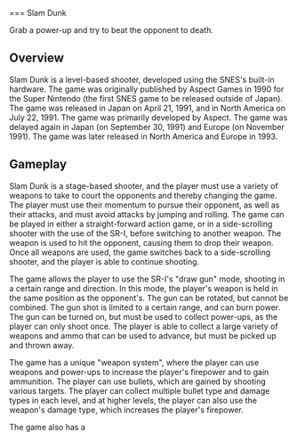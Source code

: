
===
Slam Dunk

Grab a power-up and try to beat the opponent to death.

## Overview

Slam Dunk is a level-based shooter, developed using the SNES's built-in hardware. The game was originally published by Aspect Games in 1990 for the Super Nintendo (the first SNES game to be released outside of Japan). The game was released in Japan on April 21, 1991, and in North America on July 22, 1991. The game was primarily developed by Aspect. The game was delayed again in Japan (on September 30, 1991) and Europe (on November 1991). The game was later released in North America and Europe in 1993.

## Gameplay

Slam Dunk is a stage-based shooter, and the player must use a variety of weapons to take to court the opponents and thereby changing the game. The player must use their momentum to pursue their opponent, as well as their attacks, and must avoid attacks by jumping and rolling. The game can be played in either a straight-forward action game, or in a side-scrolling shooter with the use of the SR-I, before switching to another weapon. The weapon is used to hit the opponent, causing them to drop their weapon. Once all weapons are used, the game switches back to a side-scrolling shooter, and the player is able to continue shooting.

The game allows the player to use the SR-I's "draw gun" mode, shooting in a certain range and direction. In this mode, the player's weapon is held in the same position as the opponent's. The gun can be rotated, but cannot be combined. The gun shot is limited to a certain range, and can burn power. The gun can be turned on, but must be used to collect power-ups, as the player can only shoot once. The player is able to collect a large variety of weapons and ammo that can be used to advance, but must be picked up and thrown away.

The game has a unique "weapon system", where the player can use weapons and power-ups to increase the player's firepower and to gain ammunition. The player can use bullets, which are gained by shooting various targets. The player can collect multiple bullet type and damage types in each level, and at higher levels, the player can also use the weapon's damage type, which increases the player's firepower.

The game also has a
